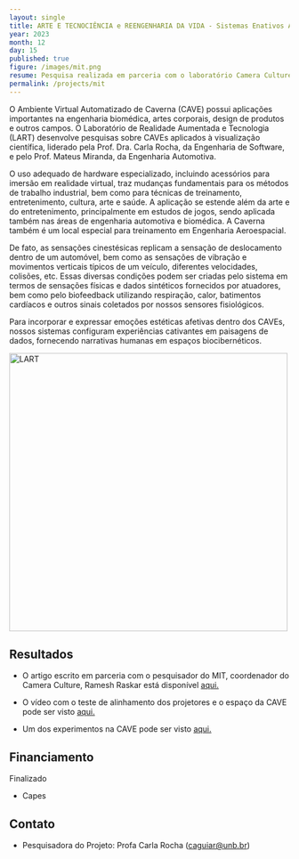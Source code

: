 ```yaml
---
layout: single
title: ARTE E TECNOCIÊNCIA e REENGENHARIA DA VIDA - Sistemas Enativos Afetivos em Bioarte e Softwares Sociais como Inovação Tecnológica - MIT (2014 - Finalizado)
year: 2023
month: 12
day: 15
published: true
figure: /images/mit.png
resume: Pesquisa realizada em parceria com o laboratório Camera Culture, do MIT, para a restauração de uma caverna virtual imersiva. A caverna Virtual é um ambiente imersivo no qual o usuário interage, por meio de sensores biomédicos e movimentos com as projeções no ambiente.
permalink: /projects/mit
---
```


O Ambiente Virtual Automatizado de Caverna (CAVE) possui aplicações importantes na engenharia biomédica, artes corporais, design de produtos e outros campos. O Laboratório de Realidade Aumentada e Tecnologia (LART) desenvolve pesquisas sobre CAVEs aplicados à visualização científica, liderado pela Prof. Dra. Carla Rocha, da Engenharia de Software, e pelo Prof. Mateus Miranda, da Engenharia Automotiva.

O uso adequado de hardware especializado, incluindo acessórios para imersão em realidade virtual, traz mudanças fundamentais para os métodos de trabalho industrial, bem como para técnicas de treinamento, entretenimento, cultura, arte e saúde. A aplicação se estende além da arte e do entretenimento, principalmente em estudos de jogos, sendo aplicada também nas áreas de engenharia automotiva e biomédica. A Caverna também é um local especial para treinamento em Engenharia Aeroespacial.

De fato, as sensações cinestésicas replicam a sensação de deslocamento dentro de um automóvel, bem como as sensações de vibração e movimentos verticais típicos de um veículo, diferentes velocidades, colisões, etc. Essas diversas condições podem ser criadas pelo sistema em termos de sensações físicas e dados sintéticos fornecidos por atuadores, bem como pelo biofeedback utilizando respiração, calor, batimentos cardíacos e outros sinais coletados por nossos sensores fisiológicos.

Para incorporar e expressar emoções estéticas afetivas dentro dos CAVEs, nossos sistemas configuram experiências cativantes em paisagens de dados, fornecendo narrativas humanas em espaços biocibernéticos.


<img src="/images/mit.png" alt="LART " style="height: 500px;" />


 
## Resultados

- O artigo escrito em parceria com o pesquisador do MIT, coordenador do Camera Culture, Ramesh Raskar está disponível [aqui.](https://dspace.mit.edu/handle/1721.1/92729)

- O  vídeo com o teste de alinhamento dos projetores e o espaço da CAVE pode ser visto [aqui.](https://youtu.be/Ck655hKgh7A)

- Um dos experimentos na CAVE pode ser visto [aqui.](https://youtu.be/REkzDE85WHc?si=Rnxhd6MkzfU_yF4T)

## Financiamento

Finalizado
- Capes


## Contato

- Pesquisadora do Projeto: Profa Carla Rocha ([caguiar@unb.br](caguiar@unb.br))
